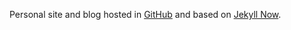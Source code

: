 Personal site and blog hosted in [GitHub](https://github.com/) and based on [Jekyll Now](https://github.com/barryclark/jekyll-now).